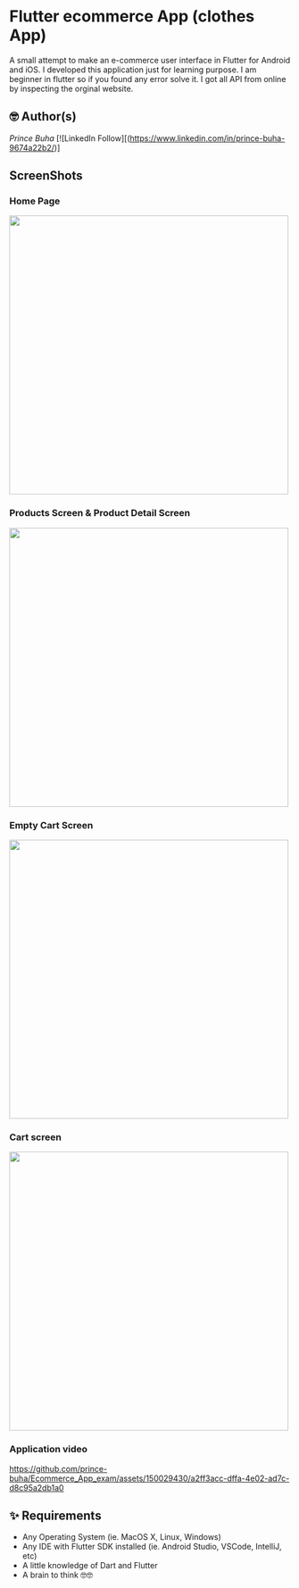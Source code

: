# Flutter ecommerce App (clothes App)

A small attempt to make an e-commerce user interface in Flutter for Android and iOS. I developed this application just for learning purpose. I am beginner in flutter so if you found any error solve it. I got all API from online by inspecting the orginal website.

## 🤓 Author(s)
*Prince Buha* [![LinkedIn Follow][(https://www.linkedin.com/in/prince-buha-9674a22b2/)]

## ScreenShots 

### Home Page 
<img src = "https://github.com/prince-buha/Ecommerce_App_exam/assets/150029430/7feb1ad5-d411-4f6b-aa07-1511df3ea260" height="500em">

### Products Screen & Product Detail Screen
<img src = "https://github.com/prince-buha/Ecommerce_App_exam/assets/150029430/e09d6ec6-fd8d-4b69-914a-20541e504995" height="500em">

### Empty Cart Screen
<img src = "https://github.com/prince-buha/Ecommerce_App_exam/assets/150029430/30f30f00-7d70-41d2-b9ca-f24a8923d94d" height="500em">

### Cart screen
<img src = "https://github.com/prince-buha/Ecommerce_App_exam/assets/150029430/9fddb0da-4ea8-4b7a-ade1-9f718ca657a1" height="500em">

### Application video
   

https://github.com/prince-buha/Ecommerce_App_exam/assets/150029430/a2ff3acc-dffa-4e02-ad7c-d8c95a2db1a0

 

## ✨ Requirements
* Any Operating System (ie. MacOS X, Linux, Windows)
* Any IDE with Flutter SDK installed (ie.  Android Studio, VSCode, IntelliJ, etc)
* A little knowledge of Dart and Flutter
* A brain to think 🤓🤓

